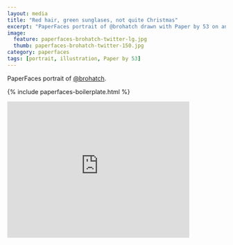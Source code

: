 ```yaml
---
layout: media
title: "Red hair, green sunglases, not quite Christmas"
excerpt: "PaperFaces portrait of @brohatch drawn with Paper by 53 on an iPad."
image: 
  feature: paperfaces-brohatch-twitter-lg.jpg
  thumb: paperfaces-brohatch-twitter-150.jpg
category: paperfaces
tags: [portrait, illustration, Paper by 53]
---
```


PaperFaces portrait of [@brohatch](http://twitter.com/brohatch).

{% include paperfaces-boilerplate.html %}

<iframe width="420" height="315" src="http://www.youtube.com/embed/Csxhdfrtbuo" frameborder="0"> </iframe>